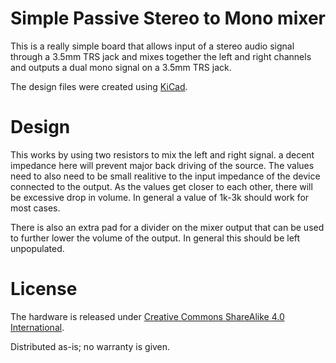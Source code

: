 # Simple Passive Stereo to Mono mixer
This is a really simple board that allows input of a stereo audio signal through a 3.5mm TRS jack and mixes together the left and right channels and outputs a dual mono signal on a 3.5mm TRS jack.

The design files were created using [KiCad](https://kicad-pcb.org/).

# Design
This works by using two resistors to mix the left and right signal. a decent impedance here will prevent major back driving of the source. The values need to also need to be small realitive to the input impedance of the device connected to the output. As the values get closer to each other, there will be excessive drop in volume. In general a value of 1k-3k should work for most cases.

There is also an extra pad for a divider on the mixer output that can be used to further lower the volume of the output. In general this should be left unpopulated.

# License
The hardware is released under [Creative Commons ShareAlike 4.0 International](https://creativecommons.org/licenses/by-sa/4.0/).

Distributed as-is; no warranty is given.